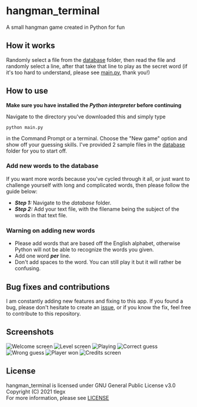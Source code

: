 # hangman_terminal
A small hangman game created in Python for fun
## How it works
Randomly select a file from the [database](https://github.com/tlegx/hangman_terminal/tree/master/database) folder, then read the file and randomly select a line, after that take that line to play as the secret word (if it's too hard to understand, please see [main.py](https://github.com/tlegx/hangman_terminal/blob/master/main.py), thank you!)
## How to use
**Make sure you have installed the *Python interpreter* before continuing**

Navigate to the directory you've downloaded this and simply type 
```
python main.py
```
in the Command Prompt or a terminal. Choose the "New game" option and show off your guessing skills. I've provided 2 sample files in the [database](https://github.com/tlegx/hangman_terminal/tree/master/database) folder for you to start off.
### Add new words to the database
If you want more words because you've cycled through it all, or just want to challenge yourself with long and complicated words, then please follow the guide below:
- ***Step 1:*** Navigate to the *database* folder.
- ***Step 2:*** Add your text file, with the filename being the subject of the words in that text file.
### Warning on adding new words
- Please add words that are based off the English alphabet, otherwise Python will not be able to recognize the words you given.
- Add one word ***per*** line.
- Don't add spaces to the word. You can still play it but it will rather be confusing.
## Bug fixes and contributions
I am constantly adding new features and fixing to this app. If you found a bug, please don't hesitate to create an [issue](https://github.com/tlegx/hangman_terminal/issues), or if you know the fix, feel free to contribute to this repository.
## Screenshots
![Welcome screen](https://github.com/tlegx/hangman_terminal/blob/master/demo/Screenshot%202021-06-11%20214409.png) ![Level screen](https://github.com/tlegx/hangman_terminal/blob/master/demo/Screenshot%202021-06-11%20214449.png)
![Playing](https://github.com/tlegx/hangman_terminal/blob/master/demo/Screenshot%202021-06-11%20214506.png) ![Correct guess](https://github.com/tlegx/hangman_terminal/blob/master/demo/Screenshot%202021-06-11%20214600.png)
![Wrong guess](https://github.com/tlegx/hangman_terminal/blob/master/demo/Screenshot%202021-06-11%20214616.png) ![Player won](https://github.com/tlegx/hangman_terminal/blob/master/demo/Screenshot%202021-06-11%20214636.png)
![Credits screen](https://github.com/tlegx/hangman_terminal/blob/master/demo/Screenshot%202021-06-11%20214651.png)
## License
hangman_terminal is licensed under GNU General Public License v3.0<br/>
Copyright (C) 2021 tlegx<br/>
For more information, please see [LICENSE](https://github.com/tlegx/hangman_terminal/blob/master/LICENSE)
